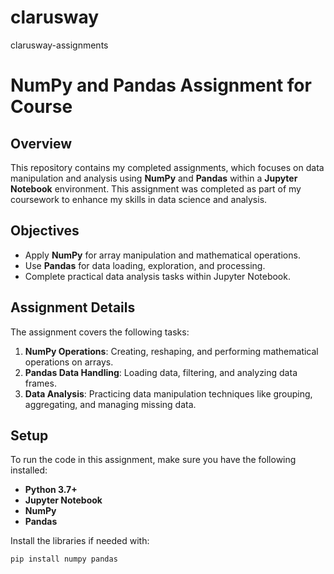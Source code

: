 # clarusway
clarusway-assignments

# NumPy and Pandas Assignment for Course

## Overview

This repository contains my completed assignments, which focuses on data manipulation and analysis using **NumPy** and **Pandas** within a **Jupyter Notebook** environment. This assignment was completed as part of my coursework to enhance my skills in data science and analysis.

## Objectives

- Apply **NumPy** for array manipulation and mathematical operations.
- Use **Pandas** for data loading, exploration, and processing.
- Complete practical data analysis tasks within Jupyter Notebook.

## Assignment Details

The assignment covers the following tasks:
1. **NumPy Operations**: Creating, reshaping, and performing mathematical operations on arrays.
2. **Pandas Data Handling**: Loading data, filtering, and analyzing data frames.
3. **Data Analysis**: Practicing data manipulation techniques like grouping, aggregating, and managing missing data.

## Setup

To run the code in this assignment, make sure you have the following installed:

- **Python 3.7+**
- **Jupyter Notebook**
- **NumPy**
- **Pandas**

Install the libraries if needed with:
```bash
pip install numpy pandas

